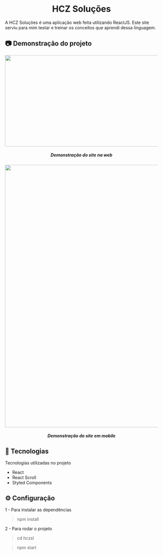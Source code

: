 <h1 align="center"> HCZ Soluções </h1>

<p > A HCZ Soluções é uma aplicação web feita utilizando ReactJS. Este site serviu para mim testar e treinar os conceitos que aprendi dessa linguagem. </p>

## 📷 Demonstração do projeto

<p align="center">
  <img width="575" height="300" src="https://user-images.githubusercontent.com/70667966/114034980-12346d80-9855-11eb-95ef-0e2995373311.gif">
</p>
<h5 align="center"> Demonstração do site na web </h5>


<p align="center">
  <img width="519" height="862" src="https://user-images.githubusercontent.com/70667966/113918603-05623c00-97b9-11eb-9546-a7807d291ce6.gif">
</p>

<h5 align="center"> Demonstração do site em mobile </h5>

## 🚀 Tecnologias
<p> Tecnologias utilizadas no projeto </p>
<ul>
  <li>React</li>
  <li>React Scroll</li>
  <li>Styled Components</li>
</ul>

## ⚙️ Configuração
<p> 1 - Para instalar as dependências </p>

> npm install

<p> 2 - Para rodar o projeto </p>

> cd hczsl

> npm start

